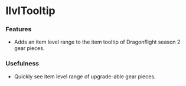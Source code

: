 # IlvlTooltip

### Features
* Adds an item level range to the item tooltip of Dragonflight season 2 gear pieces.

### Usefulness
* Quickly see item level range of upgrade-able gear pieces.
